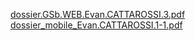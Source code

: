 [dossier.GSb.WEB.Evan.CATTAROSSI.3.pdf](https://github.com/user-attachments/files/20393012/dossier.GSb.WEB.Evan.CATTAROSSI.3.pdf)
[dossier_mobile_Evan.CATTAROSSI.1-1.pdf](https://github.com/user-attachments/files/20393013/dossier_mobile_Evan.CATTAROSSI.1-1.pdf)
